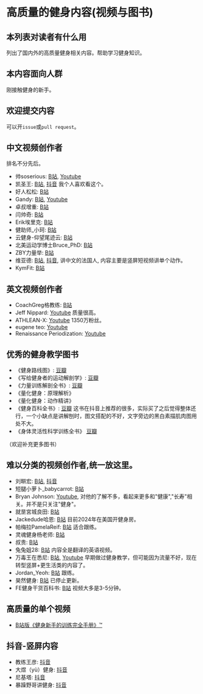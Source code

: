# 高质量的健身内容(视频与图书)

## 本列表对读者有什么用
列出了国内外的高质量健身相关内容。帮助学习健身知识。  

## 本内容面向人群
刚接触健身的新手。

## 欢迎提交内容
可以开`issue`或`pull request`。 


## 中文视频创作者
排名不分先后。

- 帅soserious: [B站](https://space.bilibili.com/66391032/video), [Youtube](https://www.youtube.com/@shuaisoserious/videos)
- 凯圣王: [B站](https://space.bilibili.com/2100737396/video), [抖音](https://www.douyin.com/user/MS4wLjABAAAAjnKGbRiPmA8tqEn8WAWSqr89M7HQhpxsJdXdgM6bebf2c9pxX4GRBWG9I6GmppEA) 我个人喜欢看这个。
- 好人松松: [B站](https://space.bilibili.com/2078781964/video)
- Gandy: [B站](https://space.bilibili.com/378067652/video), [Youtube](https://www.youtube.com/@gandy2748/videos)
- 卓叔增重: [B站](https://space.bilibili.com/22423090/video)
- 闫帅奇: [B站](https://space.bilibili.com/434378423/video)
- Erik埃里克: [B站](https://space.bilibili.com/23640791/video)
- 健助师_小珂: [B站](https://space.bilibili.com/330325021/video)
- 云健身-仰望尾迹云: [B站](https://space.bilibili.com/1879203169/video)
- 北美运动学博士Bruce_PhD: [B站](https://space.bilibili.com/1387592680/video)
- ZBY力量举: [B站](https://space.bilibili.com/236094881/video)
- 维亚德: [B站](https://space.bilibili.com/1745356376/video), [抖音](https://www.douyin.com/user/MS4wLjABAAAAfasLItGfE2JlNCp1I68JVtv4M5P0IMKfcxqt7bCgO44), 讲中文的法国人, 内容主要是竖屏短视频讲单个动作。
- KymFit: [B站](https://space.bilibili.com/18143977/video)


## 英文视频创作者
- CoachGreg格教练: [B站](https://space.bilibili.com/1070980577/video)
- Jeff Nippard: [Youtube](https://www.youtube.com/@JeffNippard) 质量很高。
- ATHLEAN-X: [Youtube](https://www.youtube.com/@athleanx) 1350万粉丝。
- eugene teo: [Youtube](https://www.youtube.com/@coacheugeneteo/videos)
- Renaissance Periodization: [Youtube](https://www.youtube.com/@RenaissancePeriodization)

## 优秀的健身教学图书
- 《健身路线图》: [豆瓣](https://book.douban.com/subject/36193374/)
- 《写给健身者的运动解剖学》: [豆瓣](https://book.douban.com/subject/36383532/)
- 《力量训练解剖全书》: [豆瓣](https://book.douban.com/subject/35619733/)
- 《量化健身：原理解析》
- 《量化健身：动作精讲》
- 《健身百科全书》: [豆瓣](https://book.douban.com/subject/36581433/) 这书在抖音上推荐的很多，实际买了之后觉得整体还行，一个小缺点是讲解刨时，图文搭配的不好，文字旁边的黑白素描肌肉图用处不大。
- 《身体灵活性科学训练全书》 [豆瓣](https://book.douban.com/subject/35534561/)

（欢迎补充更多图书）


## 难以分类的视频创作者,统一放这里。

- 刘畊宏: [B站](https://space.bilibili.com/516314775/video), [抖音](https://www.douyin.com/user/MS4wLjABAAAASwhiL0bRi1X_zs7UhAIO2udbD1F_XKrsJMOaukl1Io4?vid=7337206216893959434)
- 短腿小萝卜_babycarrot: [B站](https://space.bilibili.com/349219867/video)
- Bryan Johnson: [Youtube](https://www.youtube.com/@BryanJohnson), 对他的了解不多，看起来更多和"健康","长寿"相关。并不是只关注"健身"。
- 就昰宮城良田: [B站](https://space.bilibili.com/385529979/video)
- Jackedude哈恩: [B站](https://space.bilibili.com/430769865/video) 目前2024年在美国开健身房。
- 帕梅拉PamelaReif: [B站](https://space.bilibili.com/604003146/video) 适合跟练。
- 灵魂健身杨老师: [B站](https://space.bilibili.com/16419172/video)
- 叔贵: [B站](https://space.bilibili.com/1531707/video)
- 兔兔姐28: [B站](https://space.bilibili.com/12333557/video) 内容全是翻译的英语视频。
- 万毒王在悉尼: [B站](https://space.bilibili.com/594893550/video), [Youtube](https://www.youtube.com/@wanduwang/videos) 早期做过健身教学，但可能因为流量不好，现在转型竖屏+更生活类的内容了。
- Jordan_Yeoh: [B站](https://space.bilibili.com/1367637650?spm_id_from=333.337.search-card.all.click) 跟练。
- 昊然健身: [B站](https://space.bilibili.com/399888740/video) 已停止更新。
- FE健身干货百科书: [B站](https://space.bilibili.com/34782728/video) 视频大多是3-5分钟。

## 高质量的单个视频
- [B站版《健身新手的训练完全手册》™](https://www.bilibili.com/video/BV1Hk4y187jF/?spm_id_from=333.999.0.0&vd_source=b62a010489c78c6b1355911db71527bc) 


## 抖音-竖屏内容
- 教练王彦: [抖音](https://www.douyin.com/user/MS4wLjABAAAANL0wV0bWWjo_qI9FiSF5DYtumNI_Ru9DLg4C8yfWBX8?vid=7337203579708575003)
- 大煜（yù）健身: [抖音](https://www.douyin.com/user/MS4wLjABAAAA5pCnwYMo7ku9VatArsmedr1faKbT07gbFBX6bSZQ5rg)
- 尼基塔: [抖音](https://www.douyin.com/user/MS4wLjABAAAA0y6GHgR3h5Qc7LsdoENBds3YrNlpdHCxCrHprorloC8)
- 暴躁野哥讲健身: [抖音](https://www.douyin.com/user/MS4wLjABAAAAi9ofAl28XjZis_DX9EHXzUcmFzQNxw-mkYdUlxrvwqo-jQ4CS2vLn67MGvJrWCJi)  


<!-- 
## 知名人物
- 陈康: [抖音](https://www.douyin.com/user/MS4wLjABAAAAB9pbYfq9pm6yX_CYkyHyaneW5ST9bCbtHomL0RJK2T0)

### 本列表不收录搞笑,抽象,生活类,有争议,以及其他与健身教学完全无关的内容，例子:
- 马哥巨离谱: [B站](https://space.bilibili.com/298054634/video) 转型到拍短剧了。
- 吴彦祖秃顶版: [B站](https://space.bilibili.com/411379495/video) 堡家门。
- 常熟阿诺
- 街健呆木头
- 麦蔻: [抖音](https://www.douyin.com/user/MS4wLjABAAAABEWvGuCuE0dm3SkJ4ypAif3LdeUZkJxyxqj9vph51vs70kEZVzSbPwTYG77fTU3L)
- 李亚强
- 鹿晨辉
- PT健身华哥: [抖音](https://www.douyin.com/user/MS4wLjABAAAAsXNghwdTOenKchYb-LdYmoB5ouq9WB1AYKyDyIZGmQ-QrJUZJPxHEgOI32plz-hI)
- 昆图斯
- 李维刚: [抖音](https://www.douyin.com/user/MS4wLjABAAAAVFKSxWhh1QJvhwhVJ8I97fGr94EPqXQCAauayzifMxE)
- 周六野Zoey
- 韩小四AprilHan [B站](https://space.bilibili.com/369750017/video)
- 嘴哥 [抖音](https://www.douyin.com/user/MS4wLjABAAAAiB6GcfTolyVWY_xlrzOMsgnibS8SdNB3ATDKVCj4TV0)
-->
